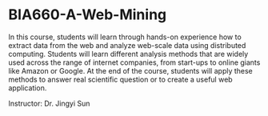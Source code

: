 # BIA660-A-Web-Mining

In this course, students will learn through hands-on experience how to extract data from the web and analyze web-scale data using distributed computing. Students will learn different analysis methods that are widely used across the range of internet companies, from start-ups to online giants like Amazon or Google. At the end of the course, students will apply these methods to answer real scientific question or to create a useful web application.

Instructor: Dr. Jingyi Sun       
